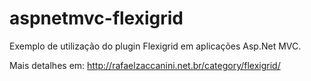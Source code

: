 # aspnetmvc-flexigrid

Exemplo de utilização do plugin Flexigrid em aplicações Asp.Net MVC.

Mais detalhes em:
http://rafaelzaccanini.net.br/category/flexigrid/
